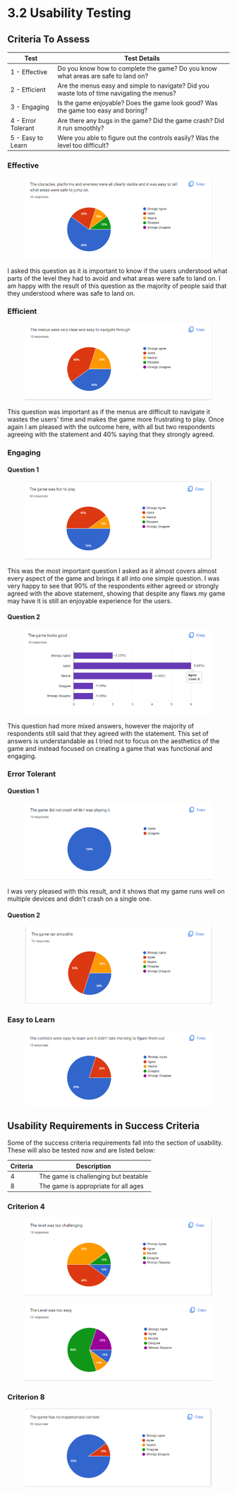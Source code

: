 # 3.2 Usability Testing

## Criteria To Assess

| Test               | Test Details                                                                                |
| ------------------ | ------------------------------------------------------------------------------------------- |
| 1 - Effective      | Do you know how to complete the game? Do you know what areas are safe to land on?           |
| 2 - Efficient      | Are the menus easy and simple to navigate? Did you waste lots of time navigating the menus? |
| 3 - Engaging       | Is the game enjoyable? Does the game look good? Was the game too easy and boring?           |
| 4 - Error Tolerant | Are there any bugs in the game? Did the game crash? Did it run smoothly?                    |
| 5 - Easy to Learn  | Were you able to figure out the controls easily? Was the level too difficult?               |

###

###

###

### Effective

<figure><img src="../.gitbook/assets/image (20).png" alt=""><figcaption></figcaption></figure>

I asked this question as it is important to know if the users understood what parts of the level they had to avoid and what areas were safe to land on. I am happy with the result of this question as the majority of people said that they understood where was safe to land on.

### Efficient



<figure><img src="../.gitbook/assets/image (23).png" alt=""><figcaption></figcaption></figure>

This question was important as if the menus are difficult to navigate it wastes the users' time and makes the game more frustrating to play. Once again I am pleased with the outcome here, with all but two respondents agreeing with the statement and 40% saying that they strongly agreed.

### Engaging

#### Question 1

<figure><img src="../.gitbook/assets/image (11) (1).png" alt=""><figcaption></figcaption></figure>

This was the most important question I asked as it almost covers almost every aspect of the game and brings it all into one simple question. I was very happy to see that 90% of the respondents either agreed or strongly agreed with the above statement, showing that despite any flaws my game may have it is still an enjoyable experience for the users.

#### Question 2

<figure><img src="../.gitbook/assets/image (14) (1).png" alt=""><figcaption></figcaption></figure>

This question had more mixed answers, however the majority of respondents still said that they agreed with the statement. This set of answers is understandable as I tried not to focus on the aesthetics of the game and instead focused on creating a game that was functional and engaging.&#x20;

### Error Tolerant

#### Question 1

<figure><img src="../.gitbook/assets/image (17).png" alt=""><figcaption></figcaption></figure>

I was very pleased with this result, and it shows that my game runs well on multiple devices and didn't crash on a single one.

#### Question 2

<figure><img src="../.gitbook/assets/image (19) (1).png" alt=""><figcaption></figcaption></figure>



### Easy to Learn

<figure><img src="../.gitbook/assets/image (22).png" alt=""><figcaption></figcaption></figure>

## Usability Requirements in Success Criteria

Some of the success criteria requirements fall into the section of usability. These will also be tested now and are listed below:

| Criteria | Description                          |
| -------- | ------------------------------------ |
| 4        | The game is challenging but beatable |
| 8        | The game is appropriate for all ages |

### Criterion 4

<figure><img src="../.gitbook/assets/image (9).png" alt=""><figcaption></figcaption></figure>

<figure><img src="../.gitbook/assets/image (15).png" alt=""><figcaption></figcaption></figure>

### Criterion 8

<figure><img src="../.gitbook/assets/image (7).png" alt=""><figcaption></figcaption></figure>

